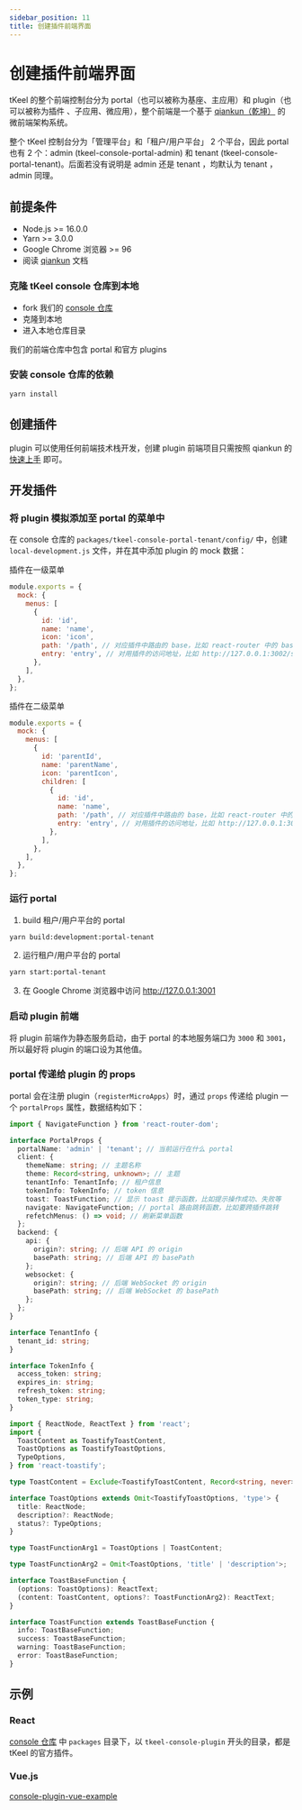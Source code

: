 ```yaml
---
sidebar_position: 11
title: 创建插件前端界面
---
```


# 创建插件前端界面

tKeel 的整个前端控制台分为 portal（也可以被称为基座、主应用）和 plugin（也可以被称为插件 、子应用、微应用），整个前端是一个基于 [qiankun（乾坤）](https://github.com/umijs/qiankun) 的微前端架构系统。

整个 tKeel 控制台分为「管理平台」和「租户/用户平台」 2 个平台，因此 portal 也有 2 个：admin (tkeel-console-portal-admin) 和 tenant (tkeel-console-portal-tenant)。后面若没有说明是 admin 还是 tenant ，均默认为 tenant ，admin 同理。

## 前提条件

- Node.js >= 16.0.0
- Yarn >= 3.0.0
- Google Chrome 浏览器 >= 96
- 阅读 [qiankun](https://github.com/umijs/qiankun) 文档

### 克隆 tKeel console 仓库到本地

- fork 我们的 [console 仓库](https://github.com/tkeel-io/console)
- 克隆到本地
- 进入本地仓库目录

我们的前端仓库中包含 portal 和官方 plugins

### 安装 console 仓库的依赖

```sh
yarn install
```

## 创建插件

plugin 可以使用任何前端技术栈开发，创建 plugin 前端项目只需按照 qiankun 的 [快速上手](https://qiankun.umijs.org/zh/guide/getting-started) 即可。

## 开发插件

### 将 plugin 模拟添加至 portal 的菜单中

在 console 仓库的 `packages/tkeel-console-portal-tenant/config/` 中，创建 `local-development.js` 文件，并在其中添加 plugin 的 mock 数据：

插件在一级菜单

```js
module.exports = {
  mock: {
    menus: [
      {
        id: 'id',
        name: 'name',
        icon: 'icon',
        path: '/path', // 对应插件中路由的 base，比如 react-router 中的 basename
        entry: 'entry', // 对用插件的访问地址，比如 http://127.0.0.1:3002/static/devices
      },
    ],
  },
};
```

插件在二级菜单

```js
module.exports = {
  mock: {
    menus: [
      {
        id: 'parentId',
        name: 'parentName',
        icon: 'parentIcon',
        children: [
          {
            id: 'id',
            name: 'name',
            path: '/path', // 对应插件中路由的 base，比如 react-router 中的 basename
            entry: 'entry', // 对用插件的访问地址，比如 http://127.0.0.1:3002/static/devices
          },
        ],
      },
    ],
  },
};
```

### 运行 portal

1. build 租户/用户平台的 portal

```sh
yarn build:development:portal-tenant
```

2. 运行租户/用户平台的 portal

```sh
yarn start:portal-tenant
```

3. 在 Google Chrome 浏览器中访问 <http://127.0.0.1:3001>

### 启动 plugin 前端

将 plugin 前端作为静态服务启动，由于 portal 的本地服务端口为 `3000` 和 `3001`，所以最好将 plugin 的端口设为其他值。

### portal 传递给 plugin 的 props

portal 会在注册 plugin（`registerMicroApps`）时，通过 `props` 传递给 plugin 一个 `portalProps` 属性，数据结构如下：

```ts
import { NavigateFunction } from 'react-router-dom';

interface PortalProps {
  portalName: 'admin' | 'tenant'; // 当前运行在什么 portal
  client: {
    themeName: string; // 主题名称
    theme: Record<string, unknown>; // 主题
    tenantInfo: TenantInfo; // 租户信息
    tokenInfo: TokenInfo; // token 信息
    toast: ToastFunction; // 显示 toast 提示函数，比如提示操作成功、失败等
    navigate: NavigateFunction; // portal 路由跳转函数，比如要跨插件跳转
    refetchMenus: () => void; // 刷新菜单函数
  };
  backend: {
    api: {
      origin?: string; // 后端 API 的 origin
      basePath: string; // 后端 API 的 basePath
    };
    websocket: {
      origin?: string; // 后端 WebSocket 的 origin
      basePath: string; // 后端 WebSocket 的 basePath
    };
  };
}
```

```ts
interface TenantInfo {
  tenant_id: string;
}
```

```ts
interface TokenInfo {
  access_token: string;
  expires_in: string;
  refresh_token: string;
  token_type: string;
}
```

```ts
import { ReactNode, ReactText } from 'react';
import {
  ToastContent as ToastifyToastContent,
  ToastOptions as ToastifyToastOptions,
  TypeOptions,
} from 'react-toastify';

type ToastContent = Exclude<ToastifyToastContent, Record<string, never>>;

interface ToastOptions extends Omit<ToastifyToastOptions, 'type'> {
  title: ReactNode;
  description?: ReactNode;
  status?: TypeOptions;
}

type ToastFunctionArg1 = ToastOptions | ToastContent;

type ToastFunctionArg2 = Omit<ToastOptions, 'title' | 'description'>;

interface ToastBaseFunction {
  (options: ToastOptions): ReactText;
  (content: ToastContent, options?: ToastFunctionArg2): ReactText;
}

interface ToastFunction extends ToastBaseFunction {
  info: ToastBaseFunction;
  success: ToastBaseFunction;
  warning: ToastBaseFunction;
  error: ToastBaseFunction;
}
```

## 示例

### React

[console 仓库](https://github.com/tkeel-io/console) 中 `packages` 目录下，以 `tkeel-console-plugin` 开头的目录，都是 tKeel 的官方插件。

### Vue.js

[console-plugin-vue-example](https://github.com/tkeel-io/console-plugin-vue-example)
